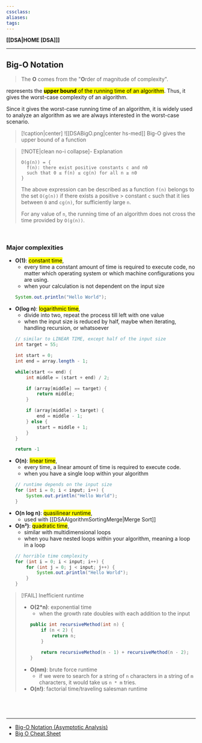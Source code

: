 ```yaml
---
cssclass:
aliases:
tags:
---
```

**[[DSA|HOME [DSA]]]**

---
## Big-O Notation
> The **O** comes from the "**O**rder of magnitude of complexity".

represents the <mark class="hltr-lightblue">**upper bound** of the running time of an algorithm</mark>. Thus, it gives the worst-case complexity of an algorithm.

Since it gives the worst-case running time of an algorithm, it is widely used to analyze an algorithm as we are always interested in the worst-case scenario.
>[!caption|center]
> ![[DSABigO.png|center hs-med]]
> Big-O gives the upper bound of a function

>[!NOTE|clean no-i collapse]- Explanation
> ```
> O(g(n)) = {
> 	f(n): there exist positive constants c and n0
> 	such that 0 ≤ f(n) ≤ cg(n) for all n ≥ n0
> }
> ```
> The above expression can be described as a function `f(n)` belongs to the set `O(g(n))` if there exists a positive > constant `c` such that it lies between `0` and `cg(n)`, for sufficiently large `n`.
> 
> For any value of `n`, the running time of an algorithm does not cross the time provided by `O(g(n))`.

<br>

### Major complexities
- **O(1)**: <mark class="hltr-lightgreen">constant time</mark>,
	- every time a constant amount of time is required to execute code, no matter which operating system or which machine configurations you are using.
	- when your calculation is not dependent on the input size
	```java
	System.out.println("Hello World");
	```
- **O(log n)**: <mark class="hltr-lightgreen">logarithmic time</mark>,
	- divide into two, repeat the process till left with one value
	- when the input size is reduced by half, maybe when iterating, handling recursion, or whatsoever
	```java
	// similar to LINEAR TIME, except half of the input size
	int target = 55;
	
	int start = 0;
	int end = array.length - 1;
	
	while(start <= end) {
		int middle = (start + end) / 2;

		if (array[middle] == target) {
			return middle;
		}

		if (array[middle] > target) {
			end = middle - 1;
		} else {
			start = middle + 1;
		}
	}
	
	return -1
	```
- **O(n)**: <mark class="hltr-lightgreen">linear time</mark>,
	- every time, a linear amount of time is required to execute code.
	- when you have a single loop within your algorithm
	```java
	// runtime depends on the input size
	for (int i = 0; i < input; i++) {
		System.out.println("Hello World");
	}
	```
- **O(n log n)**: <mark class="hltr-lightgreen">quasilinear runtime</mark>,
	- used with [[DSAAlgorithmSortingMerge|Merge Sort]]
- **O(n²)**: <mark class="hltr-lightgreen">quadratic time</mark>,
	- similar with multidimensional loops
	- when you have nested loops within your algorithm, meaning a loop in a loop
	```java
	// horrible time complexity
	for (int i = 0; i < input; i++) {
		for (int j = 0; j < input; j++) {
			System.out.println("Hello World");
		}
	}
	```

>[!FAIL] Inefficient runtime
>- **O(2*n)**: exponential time
>	- when the growth rate doubles with each addition to the input
> 	```java
> 	public int recursiveMethod(int n) {
> 		if (n < 2) {
> 			return n;
> 		}
> 		
> 		return recursiveMethod(n - 1) + recursiveMethod(n - 2);
> 	}
> 	```
>- **O(nm)**: brute force runtime
>	- if we were to search for a string of `n` characters in a string of `m` characters, it would take us `n * m` tries.
>- **O(n!)**: factorial time/traveling salesman runtime

<br>

# 
---
- [Big-O Notation (Asymptotic Analysis)](https://www.programiz.com/dsa/asymptotic-notations#google_vignette)
- [Big O Cheat Sheet ](https://www.freecodecamp.org/news/big-o-cheat-sheet-time-complexity-chart/)